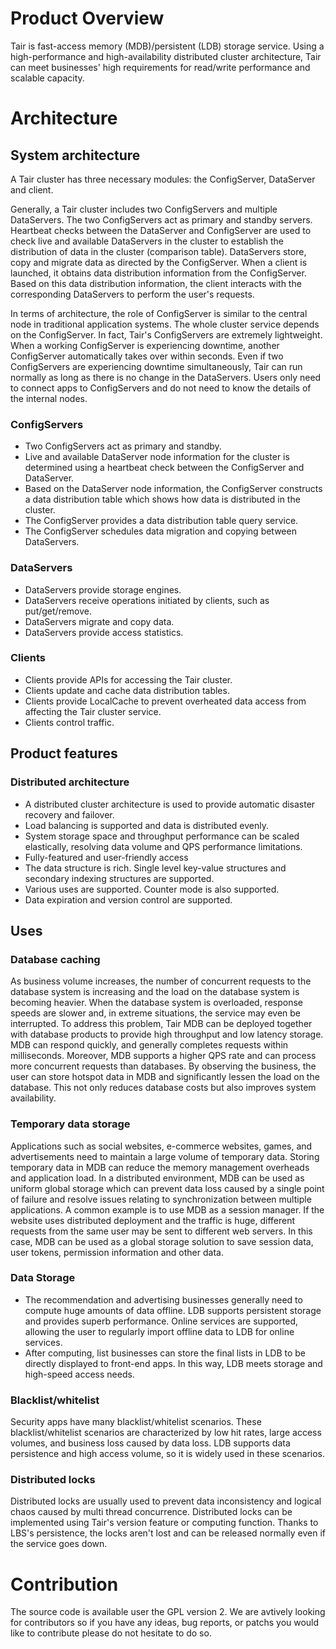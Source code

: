 # Product Overview 

Tair is fast-access memory (MDB)/persistent (LDB) storage service. Using a high-performance and high-availability distributed cluster architecture, Tair can meet businesses' high requirements for read/write performance and scalable capacity.

# Architecture

## System architecture

A Tair cluster has three necessary modules: the ConfigServer, DataServer and client.

Generally, a Tair cluster includes two ConfigServers and multiple DataServers. The two ConfigServers act as primary and standby servers. Heartbeat checks between the DataServer and ConfigServer are used to check live and available DataServers in the cluster to establish the distribution of data in the cluster (comparison table). DataServers store, copy and migrate data as directed by the ConfigServer. When a client is launched, it obtains data distribution information from the ConfigServer. Based on this data distribution information, the client interacts with the corresponding DataServers to perform the user's requests.

In terms of architecture, the role of ConfigServer is similar to the central node in traditional application systems. The whole cluster service depends on the ConfigServer. In fact, Tair's ConfigServers are extremely lightweight. When a working ConfigServer is experiencing downtime, another ConfigServer automatically takes over within seconds. Even if two ConfigServers are experiencing downtime simultaneously, Tair can run normally as long as there is no change in the DataServers. Users only need to connect apps to ConfigServers and do not need to know the details of the internal nodes.

### ConfigServers

* Two ConfigServers act as primary and standby.
* Live and available DataServer node information for the cluster is determined using a heartbeat check between the ConfigServer and DataServer.
* Based on the DataServer node information, the ConfigServer constructs a data distribution table which shows how data is distributed in the cluster.
* The ConfigServer provides a data distribution table query service.
* The ConfigServer schedules data migration and copying between DataServers.

### DataServers

* DataServers provide storage engines.
* DataServers receive operations initiated by clients, such as put/get/remove.
* DataServers migrate and copy data.
* DataServers provide access statistics.

### Clients

* Clients provide APIs for accessing the Tair cluster.
* Clients update and cache data distribution tables.
* Clients provide LocalCache to prevent overheated data access from affecting the Tair cluster service.
* Clients control traffic.

## Product features

### Distributed architecture

* A distributed cluster architecture is used to provide automatic disaster recovery and failover.
* Load balancing is supported and data is distributed evenly.
* System storage space and throughput performance can be scaled elastically, resolving data volume and QPS performance limitations.
* Fully-featured and user-friendly access
* The data structure is rich. Single level key-value structures and secondary indexing structures are supported.
* Various uses are supported. Counter mode is also supported.
* Data expiration and version control are supported.

## Uses

### Database caching

As business volume increases, the number of concurrent requests to the database system is increasing and the load on the database system is becoming heavier. When the database system is overloaded, response speeds are slower and, in extreme situations, the service may even be interrupted. To address this problem, Tair MDB can be deployed together with database products to provide high throughput and low latency storage.
MDB can respond quickly, and generally completes requests within milliseconds. Moreover, MDB supports a higher QPS rate and can process more concurrent requests than databases. By observing the business, the user can store hotspot data in MDB and significantly lessen the load on the database. This not only reduces database costs but also improves system availability.

### Temporary data storage

Applications such as social websites, e-commerce websites, games, and advertisements need to maintain a large volume of temporary data. Storing temporary data in MDB can reduce the memory management overheads and application load.
In a distributed environment, MDB can be used as uniform global storage which can prevent data loss caused by a single point of failure and resolve issues relating to synchronization between multiple applications.
A common example is to use MDB as a session manager. If the website uses distributed deployment and the traffic is huge, different requests from the same user may be sent to different web servers. In this case, MDB can be used as a global storage solution to save session data, user tokens, permission information and other data.

### Data Storage

* The recommendation and advertising businesses generally need to compute huge amounts of data offline. LDB supports persistent storage and provides superb performance. Online services are supported, allowing the user to regularly import offline data to LDB for online services.
* After computing, list businesses can store the final lists in LDB to be directly displayed to front-end apps. In this way, LDB meets storage and high-speed access needs.

### Blacklist/whitelist

Security apps have many blacklist/whitelist scenarios. These blacklist/whitelist scenarios are characterized by low hit rates, large access volumes, and business loss caused by data loss. LDB supports data persistence and high access volume, so it is widely used in these scenarios.

### Distributed locks

Distributed locks are usually used to prevent data inconsistency and logical chaos caused by multi thread concurrence. Distributed locks can be implemented using Tair's version feature or computing function. Thanks to LBS's persistence, the locks aren't lost and can be released normally even if the service goes down.


# Contribution

The source code is available user the GPL version 2. We are avtively looking for contributors so if you have any ideas, bug reports, or patchs you would like to contribute please do not hesitate to do so.
